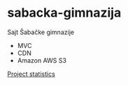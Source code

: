 # sabacka-gimnazija
Sajt Šabačke gimnazije

 - MVC
 - CDN
 - Amazon AWS S3

 [Project statistics](http://sabacka-gimnazija-stats.herokuapp.com/general.html)
